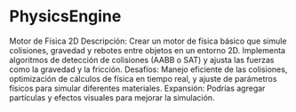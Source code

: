 # PhysicsEngine
Motor de Física 2D
Descripción: Crear un motor de física básico que simule colisiones, gravedad y rebotes entre objetos en un entorno 2D. Implementa algoritmos de detección de colisiones (AABB o SAT) y ajusta las fuerzas como la gravedad y la fricción.
Desafíos: Manejo eficiente de las colisiones, optimización de cálculos de física en tiempo real, y ajuste de parámetros físicos para simular diferentes materiales.
Expansión: Podrías agregar partículas y efectos visuales para mejorar la simulación.
